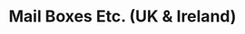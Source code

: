 ---
title: "Mail Boxes Etc. (UK & Ireland)"
url: /dundee/mail-boxes-etc-uk-and-ireland/
shop: copyshop
---